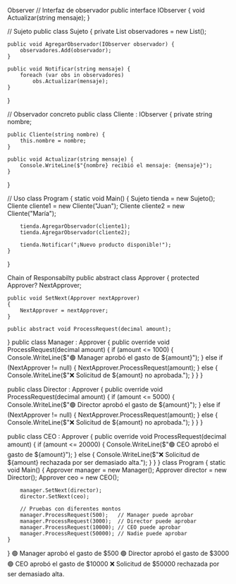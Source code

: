 Observer
// Interfaz de observador
public interface IObserver {
    void Actualizar(string mensaje);
}

// Sujeto
public class Sujeto {
    private List<IObserver> observadores = new List<IObserver>();

    public void AgregarObservador(IObserver observador) {
        observadores.Add(observador);
    }

    public void Notificar(string mensaje) {
        foreach (var obs in observadores)
            obs.Actualizar(mensaje);
    }
}

// Observador concreto
public class Cliente : IObserver {
    private string nombre;

    public Cliente(string nombre) {
        this.nombre = nombre;
    }

    public void Actualizar(string mensaje) {
        Console.WriteLine($"{nombre} recibió el mensaje: {mensaje}");
    }
}

// Uso
class Program {
    static void Main() {
        Sujeto tienda = new Sujeto();
        Cliente cliente1 = new Cliente("Juan");
        Cliente cliente2 = new Cliente("María");

        tienda.AgregarObservador(cliente1);
        tienda.AgregarObservador(cliente2);

        tienda.Notificar("¡Nuevo producto disponible!");
    }
}

Chain of Responsabilty
public abstract class Approver
{
    protected Approver? NextApprover;

    public void SetNext(Approver nextApprover)
    {
        NextApprover = nextApprover;
    }

    public abstract void ProcessRequest(decimal amount);
}
public class Manager : Approver
{
    public override void ProcessRequest(decimal amount)
    {
        if (amount <= 1000)
        {
            Console.WriteLine($"🟢 Manager aprobó el gasto de ${amount}");
        }
        else if (NextApprover != null)
        {
            NextApprover.ProcessRequest(amount);
        }
        else
        {
            Console.WriteLine($"❌ Solicitud de ${amount} no aprobada.");
        }
    }
}

public class Director : Approver
{
    public override void ProcessRequest(decimal amount)
    {
        if (amount <= 5000)
        {
            Console.WriteLine($"🟢 Director aprobó el gasto de ${amount}");
        }
        else if (NextApprover != null)
        {
            NextApprover.ProcessRequest(amount);
        }
        else
        {
            Console.WriteLine($"❌ Solicitud de ${amount} no aprobada.");
        }
    }
}

public class CEO : Approver
{
    public override void ProcessRequest(decimal amount)
    {
        if (amount <= 20000)
        {
            Console.WriteLine($"🟢 CEO aprobó el gasto de ${amount}");
        }
        else
        {
            Console.WriteLine($"❌ Solicitud de ${amount} rechazada por ser demasiado alta.");
        }
    }
}
class Program
{
    static void Main()
    {
        Approver manager = new Manager();
        Approver director = new Director();
        Approver ceo = new CEO();

        manager.SetNext(director);
        director.SetNext(ceo);

        // Pruebas con diferentes montos
        manager.ProcessRequest(500);   // Manager puede aprobar
        manager.ProcessRequest(3000);  // Director puede aprobar
        manager.ProcessRequest(10000); // CEO puede aprobar
        manager.ProcessRequest(50000); // Nadie puede aprobar
    }
}
🟢 Manager aprobó el gasto de $500
🟢 Director aprobó el gasto de $3000
🟢 CEO aprobó el gasto de $10000
❌ Solicitud de $50000 rechazada por ser demasiado alta.
